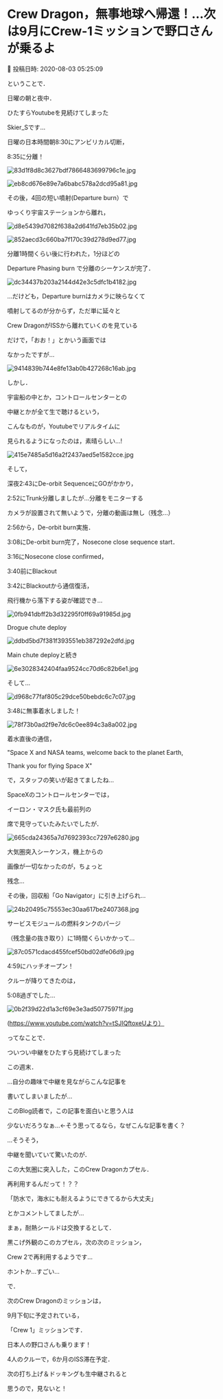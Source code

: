 # Crew Dragon，無事地球へ帰還！…次は9月にCrew-1ミッションで野口さんが乗るよ

📅 投稿日時: 2020-08-03 05:25:09

ということで．


日曜の朝と夜中．


ひたすらYoutubeを見続けてしまった


Skier_Sです…





日曜の日本時間朝8:30にアンビリカル切断，


8:35に分離！




![83d1f8d8c3627bdf7866483699796c1e.jpg](images/83d1f8d8c3627bdf7866483699796c1e.jpg)









![eb8cd676e89e7a6babc578a2dcd95a81.jpg](images/eb8cd676e89e7a6babc578a2dcd95a81.jpg)







その後，4回の短い噴射(Departure burn）で


ゆっくり宇宙ステーションから離れ，




![d8e5439d7082f638a2d641fd7eb35b02.jpg](images/d8e5439d7082f638a2d641fd7eb35b02.jpg)









![852aecd3c660ba7f170c39d278d9ed77.jpg](images/852aecd3c660ba7f170c39d278d9ed77.jpg)







分離1時間くらい後に行われた，1分ほどの


Departure Phasing burn で分離のシーケンスが完了．




![dc34437b203a2144d42e3c5dfc1b4182.jpg](images/dc34437b203a2144d42e3c5dfc1b4182.jpg)







…だけども，Departure burnはカメラに映らなくて


噴射してるのが分からず，ただ単に延々と


Crew DragonがISSから離れていくのを見ている


だけで，「おお！」とかいう画面では


なかったですが…




![9414839b744e8fe13ab0b427268c16ab.jpg](images/9414839b744e8fe13ab0b427268c16ab.jpg)







しかし．


宇宙船の中とか，コントロールセンターとの


中継とかが全て生で聴けるという，


こんなものが，Youtubeでリアルタイムに


見られるようになったのは，素晴らしい…!




![415e7485a5d16a2f2437aed5e1582cce.jpg](images/415e7485a5d16a2f2437aed5e1582cce.jpg)







そして，


深夜2:43にDe-orbit SequenceにGOがかかり，


2:52にTrunk分離しましたが…分離をモニターする


カメラが設置されて無いようで，分離の動画は無し（残念…）





2:56から，De-orbit burn実施．


3:08にDe-orbit burn完了，Nosecone close sequence start．


3:16にNosecone close confirmed，


3:40前にBlackout


3:42にBlackoutから通信復活，


飛行機から落下する姿が確認でき…




![0fb941dbff2b3d32295f0ff69a91985d.jpg](images/0fb941dbff2b3d32295f0ff69a91985d.jpg)




Drogue chute deploy




![ddbd5bd7f381f393551eb387292e2dfd.jpg](images/ddbd5bd7f381f393551eb387292e2dfd.jpg)




Main chute deployと続き




![6e3028342404faa9524cc70d6c82b6e1.jpg](images/6e3028342404faa9524cc70d6c82b6e1.jpg)




そして…




![d968c77faf805c29dce50bebdc6c7c07.jpg](images/d968c77faf805c29dce50bebdc6c7c07.jpg)




3:48に無事着水しました！




![78f73b0ad2f9e7dc6c0ee894c3a8a002.jpg](images/78f73b0ad2f9e7dc6c0ee894c3a8a002.jpg)







着水直後の通信，


"Space X and NASA teams, welcome back to the planet Earth,


 Thank you for flying Space X"


で，スタッフの笑いが起きてましたね…





SpaceXのコントロールセンターでは，


イーロン・マスク氏も最前列の


席で見守っていたみたいでしたが．




![665cda24365a7d7692393cc7297e6280.jpg](images/665cda24365a7d7692393cc7297e6280.jpg)




大気圏突入シーケンス，機上からの


画像が一切なかったのが，ちょっと


残念…





その後，回収船「Go Navigator」に引き上げられ…




![24b20495c75553ec30aa617be2407368.jpg](images/24b20495c75553ec30aa617be2407368.jpg)




サービスモジュールの燃料タンクのパージ


（残念量の抜き取り）に1時間くらいかかって…




![87c0571cdacd455fcef50bd02dfe06d9.jpg](images/87c0571cdacd455fcef50bd02dfe06d9.jpg)




4:59にハッチオープン！


クルーが降りてきたのは，


5:08過ぎでした…




![0b2f39d22d1a3cf69e3e3ad50775971f.jpg](images/0b2f39d22d1a3cf69e3e3ad50775971f.jpg)




(https://www.youtube.com/watch?v=tSJIQftoxeUより）





ってなことで．


ついつい中継をひたすら見続けてしまった


この週末．


…自分の趣味で中継を見ながらこんな記事を


書いてしまいましたが…


このBlog読者で，この記事を面白いと思う人は


少ないだろうなぁ…←そう思ってるなら，なぜこんな記事を書く？





…そうそう，


中継を聞いていて驚いたのが．


この大気圏に突入した，このCrew Dragonカプセル．


再利用するんだって！？？


「防水で，海水にも耐えるようにできてるから大丈夫」


とかコメントしてましたが…


まぁ，耐熱シールドは交換するとして．


黒こげ外観のこのカプセル，次の次のミッション，


Crew 2で再利用するようです…


ホントか…すごい…





で．


次のCrew Dragonのミッションは，


9月下旬に予定されている，


「Crew 1」ミッションです．


日本人の野口さんも乗ります！


4人のクルーで，6か月のISS滞在予定．


次の打ち上げ＆ドッキングも生中継されると


思うので，見ないと！
